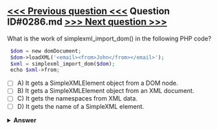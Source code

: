 [<<< Previous question <<<](0285.md)   Question ID#0286.md   [>>> Next question >>>](0287.md)
---

What is the work of simplexml_import_dom() in the following PHP code?
```php
 $dom = new domDocument;
 $dom->loadXML('<email><from>John</from></email>');
 $xml = simplexml_import_dom($dom);
 echo $xml->from;
```

- [ ] A) It gets a SimpleXMLElement object from a DOM node.
- [ ] B) It gets a SimpleXMLElement object from an XML document.
- [ ] C) It gets the namespaces from XML data.
- [ ] D) It gets the name of a SimpleXML element.

<details><summary><b>Answer</b></summary>
<p>
  Answer: <strong>A</strong>
</p>
</details>
